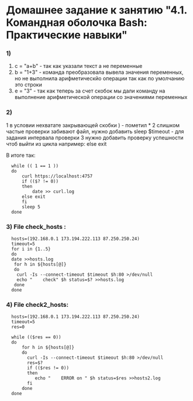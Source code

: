 # Домашнее задание к занятию "4.1. Командная оболочка Bash: Практические навыки"
### 1)
1. c = "a+b" - так как указали текст а не переменные
2. b = "1+3" - команда преобразовала вывела значения переменных, но не выполнила арифметическйо операции так как по умолчанию это строки 
3. e = "3"   - так как теперь за счет скобок мы дали команду на выполнение арифметической операции со значениями переменных 
### 2)     
1 в условии нехватате закрывающей скобки ) - пометил *
2 слишком частые проверки забивают файл, нужно добавить sleep $timeout - для задания интервала проверки
3 нужно добавить проверку успешности чтоб выйти из цикла
   например: else exit

В итоге так:

      while (( 1 == 1 ))
      do
          curl https://localhost:4757
          if (($? != 0))
          then
              date >> curl.log
          else exit
          fi
          sleep 5
      done
### 3) File check_hosts :
      hosts=(192.168.0.1 173.194.222.113 87.250.250.24)
      timeout=5
      for i in {1..5}
      do
      date >>hosts.log
       for h in ${hosts[@]}
       do
      	curl -Is --connect-timeout $timeout $h:80 >/dev/null
        echo "    check" $h status=$? >>hosts.log
       done
      done
### 4) File check2_hosts:
      hosts=(192.168.0.1 173.194.222.113 87.250.250.24)
      timeout=5
      res=0

      while (($res == 0))
      do
          for h in ${hosts[@]}
          do
         	curl -Is --connect-timeout $timeout $h:80 >/dev/null
         	res=$?
         	if (($res != 0))
         	then
	           echo "    ERROR on " $h status=$res >>hosts2.log
            fi
          done
      done
